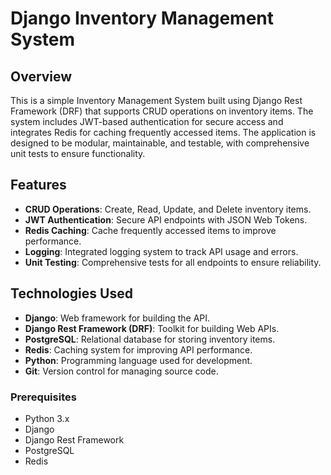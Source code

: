 # Django Inventory Management System

## Overview

This is a simple Inventory Management System built using Django Rest Framework (DRF) that supports CRUD operations on inventory items. The system includes JWT-based authentication for secure access and integrates Redis for caching frequently accessed items. The application is designed to be modular, maintainable, and testable, with comprehensive unit tests to ensure functionality.

## Features

- **CRUD Operations**: Create, Read, Update, and Delete inventory items.
- **JWT Authentication**: Secure API endpoints with JSON Web Tokens.
- **Redis Caching**: Cache frequently accessed items to improve performance.
- **Logging**: Integrated logging system to track API usage and errors.
- **Unit Testing**: Comprehensive tests for all endpoints to ensure reliability.

## Technologies Used

- **Django**: Web framework for building the API.
- **Django Rest Framework (DRF)**: Toolkit for building Web APIs.
- **PostgreSQL**: Relational database for storing inventory items.
- **Redis**: Caching system for improving API performance.
- **Python**: Programming language used for development.
- **Git**: Version control for managing source code.

### Prerequisites

- Python 3.x
- Django
- Django Rest Framework
- PostgreSQL
- Redis


